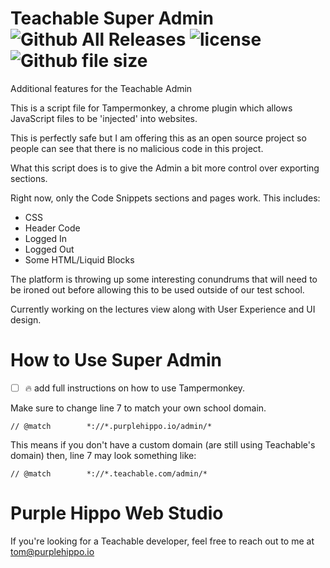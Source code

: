 # Teachable Super Admin ![Github All Releases](https://img.shields.io/github/downloads/Ellf/Teachable-Super-Admin/total.svg) ![license](https://img.shields.io/github/license/ellf/teachable-super-admin.svg) ![Github file size](https://img.shields.io/github/size/ellf/Teachable-Super-Admin/teachable-super-admin.user.js.svg)



Additional features for the Teachable Admin

This is a script file for Tampermonkey, a chrome plugin which allows JavaScript files to be 'injected' into websites.

This is perfectly safe but I am offering this as an open source project so people can see that there is no malicious code in this project.

What this script does is to give the Admin a bit more control over exporting sections.

Right now, only the Code Snippets sections and pages work. This includes:

* CSS
* Header Code
* Logged In
* Logged Out
* Some HTML/Liquid Blocks

The platform is throwing up some interesting conundrums that will need to be ironed out before allowing this to be used outside of our test school.

Currently working on the lectures view along with User Experience and UI design.

# How to Use Super Admin
- [ ] :fire: add full instructions on how to use Tampermonkey.

Make sure to change line 7 to match your own school domain.

```// @match        *://*.purplehippo.io/admin/*```

This means if you don't have a custom domain (are still using Teachable's domain) then, line 7 may look something like:

```// @match        *://*.teachable.com/admin/*```

# Purple Hippo Web Studio
If you're looking for a Teachable developer, feel free to reach out to me at tom@purplehippo.io
